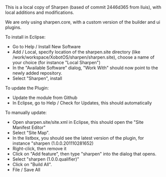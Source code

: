 This is a local copy of Sharpen (based of commit 2446d365 from lluis), with local additions
and modifications.

We are only using sharpen.core, with a custom version of the builder and ui plugins.

To install in Eclipse:
* Go to Help / Install New Software
* Add / Local, specify location of the sharpen.site directory
  (like /work/workspace/XobotOS/sharpen/sharpen.site), choose a
  name of your choice (for instance "Local Sharpen")
* In the "Available Software" dialog, "Work With" should now point
  to the newly added repository.
* Select "Sharpen", install

To update the Plugin:
* Update the module from Github
* In Eclipse, go to Help / Check for Updates,
  this should automatically

To manually update:
* Open sharpen.site/site.xml in Eclipse, this should open the
  "Site Manifest Editor"
* Select "Site Map".
* In the listbox, you should see the latest version of the plugin,
  for instance "sharpen (1.0.0.201110281652)
* Right-click, then remove it
* Click on "Add feature", then type "sharpen" into the dialog that
  opens.
* Select "sharpen (1.0.0.qualifier)"
* Click on "Build All".
* File / Save All

